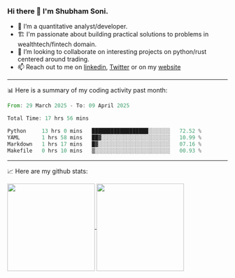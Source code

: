 ### Hi there 👋 I'm Shubham Soni.

- 🔭 I’m a quantitative analyst/developer.
- 🏗 I'm passionate about building practical solutions to problems in wealthtech/fintech domain.
- 👯 I’m looking to collaborate on interesting projects on python/rust centered around trading.
- 📫 Reach out to me on [linkedin](https://linkedin.com/in/shubxam), [Twitter](https://x.com/shubxam) or on my [website](https://blog.shubxam.tech)

---

📊 Here is a summary of my coding activity past month:

<!--START_SECTION:waka-->

```rust
From: 29 March 2025 - To: 09 April 2025

Total Time: 17 hrs 56 mins

Python     13 hrs 0 mins   ██████████████████░░░░░░░   72.52 %
YAML       1 hrs 58 mins   ██▓░░░░░░░░░░░░░░░░░░░░░░   10.99 %
Markdown   1 hrs 17 mins   █▓░░░░░░░░░░░░░░░░░░░░░░░   07.16 %
Makefile   0 hrs 10 mins   ▒░░░░░░░░░░░░░░░░░░░░░░░░   00.93 %
```

<!--END_SECTION:waka-->

---

📈 Here are my github stats:

<a href="https://github.com/shubxam">
  <img height=200 align="center" src="https://github-readme-stats.vercel.app/api/?username=shubxam&theme=dark&show=prs_merged_percentage&hide_rank=true&disable_animations=true&card_width=380" />
</a>
<a href="https://github.com/shubxam">
  <img height=200 align="center" src="https://github-readme-stats.vercel.app/api/top-langs/?username=shubxam&hide=HTML,CSS,Jupyter%20Notebook,Dart&size_weight=0.5&count_weight=0.5&hide_progress=true&card_width=100" />
</a>